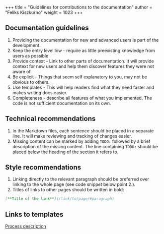 +++
title = "Guidelines for contributions to the documentation"
author = "Feliks Kiszkurno"
weight = 1023
+++

## Documentation guidelines

1. Providing the documentation for new and advanced users is part of the development.
2. Keep the entry level low - require as little preexisting knowledge from users as possible
3. Provide context - Link to other parts of documentation.
   It will provide context for new users and help them discover features they were not aware of.
4. Be explicit - Things that seem self explanatory to you, may not be obvious to others.
5. Use templates - This will help readers find what they need faster and makes writing docs easier.
6. Completeness - describe all features of what you implemented.
   The code is not sufficient documentation on its own.

## Technical recommendations

1. In the Markdown files, each sentence should be placed in a separate line.
It will make reviewing and tracking of changes easier.
2. Missing content can be marked by adding `TODO:` followed by a brief description of the missing content.
The line containing `TODO:` should be placed below the heading of the section it refers to.

## Style recommendations

1. Linking directly to the relevant paragraph should be preferred over linking to the whole page (see code snippet below point 2.).
2. Titles of links to other pages should be written in bold:
```md
[**Title of the link**](/link/to/page/#paragraph)
```

## Links to templates

[Process description](https://gitlab.opengeosys.org/ogs/ogs/-/tree/master/web/content/docs/devguide/documentation/docs-guidelines/templates/process/index.md)
